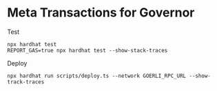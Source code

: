 # Meta Transactions for Governor



Test 
```shell
npx hardhat test
REPORT_GAS=true npx hardhat test --show-stack-traces
```

Deploy
```
npx hardhat run scripts/deploy.ts --network GOERLI_RPC_URL --show-track-traces
```
